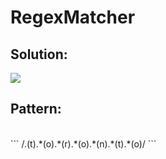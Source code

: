 # RegexMatcher
## Solution:
<img src="https://media.discordapp.net/attachments/821108377391202304/826071347598852106/telechargement.png?width=1145&height=568" /><br>
## Pattern:
<br>
```
/.(t).*(o).*(r).*(o).*(n).*(t).*(o)/
```
